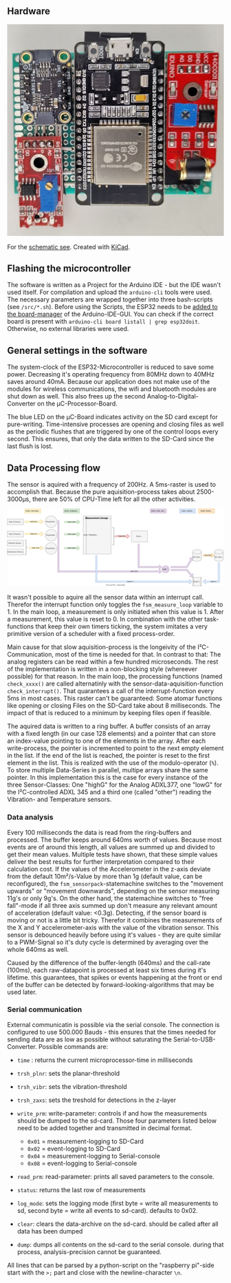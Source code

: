 ## Hardware

![top view](_hardware/pcb/top_view.jpg)

For the [schematic see](schematic/schematic.pdf). Created with [KiCad](https://www.kicad.org/).

## Flashing the microcontroller

The software is written as a Project for the Arduino IDE - but the IDE wasn't used itself. For compilation and upload the `arduino-cli` tools were used. The necessary parameters are wrapped together into three bash-scripts (see `/src/*.sh`). Before using the Scripts, the ESP32 needs to be [added to the board-manager](https://docs.espressif.com/projects/arduino-esp32/en/latest/installing.html) of the Arduino-IDE-GUI. You can check if the correct board is present with `arduino-cli board listall | grep esp32doit`. Otherwise, no external libraries were used.

## General settings in the software

The system-clock of the ESP32-Microcontroller is reduced to save some power. Decreasing it's operating frequency from 80MHz down to 40MHz saves around 40mA. Because our application does not make use of the modules for wireless communications, the wifi and bluetooth modules are shut down as well. This also frees up the second Analog-to-Digital-Converter on the µC-Processor-Board.

The blue LED on the µC-Board indicates activity on the SD card except for pure-writing. Time-intensive processes are opening and closing files as well as the periodic flushes that are triggered by one of the control loops every second. This ensures, that only the data written to the SD-Card since the last flush is lost.

## Data Processing flow
The sensor is aquired with a frequency of 200Hz. A 5ms-raster is used to accomplish that. Because the pure aquisition-process takes about 2500-3000µs, there are 50% of CPU-Time left for all the other activities.

![data-flow](docs/data-flow.svg)

It wasn't possible to aquire all the sensor data within an interrupt call. Therefor the interrupt function only toggles the `fsm_measure_loop` variable to 1. In the main loop, a measurement is only initiated when this value is 1. After a measurement, this value is reset to 0. In combination with the other task-functions that keep their own timers ticking, the system imitates a very primitive version of a scheduler with a fixed process-order.

Main cause for that slow aquisition-process is the longeivity of the I²C-Communication, most of the time is needed for that. In contrast to that: The analog registers can be read within a few hundred microseconds.
The rest of the implementation is written in a non-blocking style (whereever possible) for that reason.
In the main loop, the processing functions (named `check_xxxx()` are called alternatinly with the sensor-data-aquisition-function `check_interrupt()`. That quarantees a call of the interrupt-function every 5ms in most cases.
This raster can't be guaranteed: Some atomar functions like opening or closing Files on the SD-Card take about 8 milliseconds. The impact of that is reduced to a minimum by keeping files open if feasible.

The aquired data is written to a ring buffer. A buffer consists of an array with a fixed length (in our case 128 elements) and a pointer that can store an index-value pointing to one of the elements in the array. After each write-process, the pointer is incremented to point to the next empty element in the list. If the end of the list is reached, the pointer is reset to the first element in the list. This is realized with the use of the modulo-operator (`%`). To store multiple Data-Series in parallel, multipe arrays share the same pointer. In this implementation this is the case for every instance of the three Sensor-Classes: One "highG" for the Analog ADXL377, one "lowG" for the I²C-controlled ADXL 345 and a third one (called "other") reading the Vibration- and Temperature sensors.


### Data analysis
Every 100 milliseconds the data is read from the ring-buffers and processed. The buffer keeps around 640ms worth of values. Because most events are of around this length, all values are summed up and divided to get their mean values. Multiple tests have shown, that these simple values deliver the best results for further interpretation compared to their calculation cost.
If the values of the Accelerometer in the z-axis deviate from the default 10m²/s-Value by more than 1g (default value, can be reconfigured), the `fsm_sensorpack`-statemachine switches to the "movement upwards" or "movement downwards", depending on the sensor measuring 11g's or only 9g's. On the other hand, the statemachine switches to "free fall"-mode if all three axis summed up don't measure any relevant amount of acceleration (default value: <0.3g). Detecting, if the sensor board is moving or not is a little bit tricky. Therefor it combines the measurements of the X and Y accelerometer-axis with the value of the vibration sensor. This sensor is debounced heavily before using it's values - they are quite similar to a PWM-Signal so it's duty cycle is determined by averaging over the whole 640ms as well.

Caused by the difference of the buffer-length (640ms) and the call-rate (100ms), each raw-datapoint is processed at least six times during it's lifetime. this guarantees, that spikes or events happening at the front or end of the buffer can be detected by forward-looking-algorithms that may be used later.

### Serial communication
External communicatin is possible via the serial console. The connection is configured to use 500.000 Bauds - this ensures that the times needed for sending data are as low as possible without saturating the Serial-to-USB-Converter. Possible commands are:
- `time` : returns the current microprocessor-time in milliseconds
- `trsh_plnr`: sets the planar-threshold
- `trsh_vibr`: sets the vibration-threshold
- `trsh_zaxs`: sets the treshold for detections in the z-layer
- `write_prm`: write-parameter: controls if and how the measurements should be dumped to the sd-card. Those four parameters listed below need to be added together and transmitted in decimal format.
  * `0x01` = measurement-logging to SD-Card
  * `0x02` = event-logging to SD-Card
  * `0x04` = measurement-logging to Serial-console
  * `0x08` = event-logging to Serial-console
- `read_prm`: read-parameter: prints all saved parameters to the console. 
- `status`: returns the last row of measurements
- `log_mode`: sets the logging mode (first byte = write all measurements to sd, second byte = write all events to sd-card). defaults to 0x02.

- `clear`: clears the data-archive on the sd-card. should be called after all data has been dumped
- `dump`: dumps all contents on the sd-card to the serial console. during that process, analysis-precision cannot be guaranteed.

All lines that can be parsed by a python-script on the "raspberry pi"-side start with the `>;` part and close with the newline-character `\n`.
